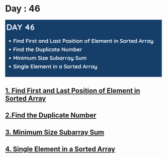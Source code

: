 # Day : 46

![](../images/day46.png)

## [1. Find First and Last Position of Element in Sorted Array](34.%20Find%20First%20and%20Last%20Position%20of%20Element%20in%20Sorted%20Array.md)

## [2.Find the Duplicate Number](287.%20Find%20the%20Duplicate%20Number.md)

## [3. Minimum Size Subarray Sum](209.%20Minimum%20Size%20Subarray%20Sum.md)

## [4. Single Element in a Sorted Array](540.%20Single%20Element%20in%20a%20Sorted%20Array.md)